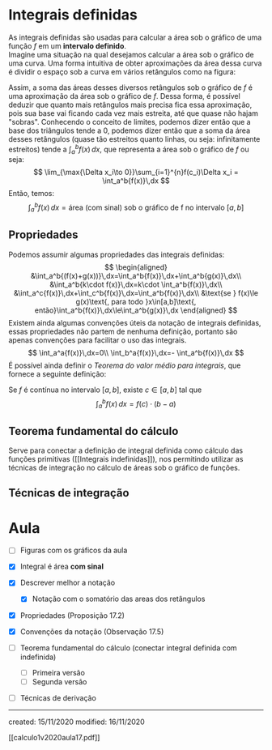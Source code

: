 # Integrais definidas
As integrais definidas são usadas para calcular a área sob o gráfico de uma função $f$ em um **intervalo definido**.\
Imagine uma situação na qual desejamos calcular a área sob o gráfico de uma curva. Uma forma intuitiva de obter aproximações da área dessa curva é dividir o espaço sob a curva em vários retângulos como na figura:

Assim, a soma das áreas desses diversos retângulos sob o gráfico de $f$ é uma aproximação da área sob o gráfico de $f$. Dessa forma, é possível deduzir que quanto mais retângulos mais precisa fica essa aproximação, pois sua base vai ficando cada vez mais estreita, até que quase não hajam "sobras". Conhecendo o conceito de limites, podemos dizer então que a base dos triângulos tende a $0$, podemos dizer então que a soma da área desses retângulos (quase tão estreitos quanto linhas, ou seja: infinitamente estreitos) tende a $\displaystyle\int_a^b{f(x)}\,dx$, que representa a área sob o gráfico de $f$ ou seja:
$$
\lim_{\max{\Delta x_i\to 0}}\sum_{i=1}^{n}f(c_i)\Delta x_i = \int_a^b{f(x)}\,dx
$$
Então, temos:
$$
\int_a^b{f(x)}\,dx=\text{área (com sinal) sob o gráfico de f no intervalo } [a,b]
$$

## Propriedades
Podemos assumir algumas propriedades das integrais definidas:
$$
\begin{aligned}
&\int_a^b{(f(x)+g(x))}\,dx=\int_a^b{f(x)}\,dx+\int_a^b{g(x)}\,dx\\
&\int_a^b{k\cdot f(x)}\,dx=k\cdot \int_a^b{f(x)}\,dx\\
&\int_a^c{f(x)}\,dx+\int_c^b{f(x)}\,dx=\int_a^b{f(x)}\,dx\\
&\text{se } f(x)\le g(x)\text{, para todo }x\in[a,b]\text{, então}\int_a^b{f(x)}\,dx\le\int_a^b{g(x)}\,dx
\end{aligned}
$$
Existem ainda algumas convenções úteis da notação de integrais definidas, essas propriedades não partem de nenhuma definição, portanto são apenas convenções para facilitar o uso das integrais.
$$
\int_a^a{f(x)}\,dx=0\\
\int_b^a{f(x)}\,dx=- \int_a^b{f(x)}\,dx
$$
É possível ainda definir o *Teorema do valor médio para integrais*, que fornece a seguinte definição:

Se $f$ é contínua no intervalo $[a,b]$, existe $c\in[a,b]$ tal que
$$
\int_a^b{f(x)}\,dx=f(c)\cdot(b-a)
$$


## Teorema fundamental do cálculo
Serve para conectar a definição de integral definida como cálculo das funções primitivas ([[Integrais indefinidas]]), nos permitindo utilizar as técnicas de integração no cálculo de áreas sob o gráfico de funções.


## Técnicas de integração 

# Aula
- [ ] Figuras com os gráficos da aula
- [X] Integral é área **com sinal**
- [X] Descrever melhor a notação
	- [X] Notação com o somatório das areas dos retângulos
- [X] Propriedades (Proposição 17.2)
- [X] Convenções da notação (Observação 17.5)
- [ ] Teorema fundamental do cálculo (conectar integral definida com indefinida)
	- [ ] Primeira versão 
	- [ ] Segunda versão
- [ ] Técnicas de derivação
		

---

created: 15/11/2020
modified: 16/11/2020

[[calculo1v2020aula17.pdf]]
